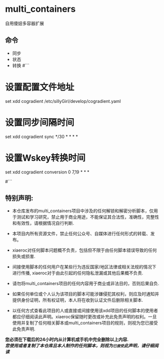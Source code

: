 # multi_containers
自用傻妞多容器扩展
## 命令
* 同步 
* 状态
* 转换
#```
# 设置配置文件地址
set xdd cogradient /etc/sillyGirl/develop/cogradient.yaml 

# 设置同步间隔时间
set xdd cogradient sync */30 * * * *

# 设置Wskey转换时间
set xdd cogradient conversion 0 7,19 * * *

#```


## 特别声明: 

* 本仓库发布的multi_containers项目中涉及的任何解锁和解密分析脚本，仅用于测试和学习研究，禁止用于商业用途，不能保证其合法性，准确性，完整性和有效性，请根据情况自行判断.

* 本项目内所有资源文件，禁止任何公众号、自媒体进行任何形式的转载、发布。

* xiaeroc对任何脚本问题概不负责，包括但不限于由任何脚本错误导致的任何损失或损害.

* 间接使用脚本的任何用户在某些行为违反国家/地区法律或相关法规的情况下进行传播, xiaeroc对于由此引起的任何隐私泄漏或其他后果概不负责.

* 请勿将multi_containers项目的任何内容用于商业或非法目的，否则后果自负.

* 如果任何单位或个人认为该项目的脚本可能涉嫌侵犯其权利，则应及时通知并提供身份证明，所有权证明，本人将在收到认证文件后删除相关脚本.

* 以任何方式查看此项目的人或直接或间接使用该xdd项目的任何脚本的使用者都应仔细阅读此声明。xiaeroc保留随时更改或补充此免责声明的权利。一旦使用并复制了任何相关脚本或multi_containers项目的规则，则视为您已接受此免责声明.

**您必须在下载后的24小时内从计算机或手机中完全删除以上内容.**  </br>
***您使用或者复制了本仓库且本人制作的任何脚本，则视为`已接受`此声明，请仔细阅读*** 
